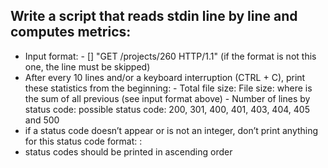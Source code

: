 ## Write a script that reads stdin line by line and computes metrics:

- Input format: <IP Address> - [<date>] "GET /projects/260 HTTP/1.1" <status code> <file size> (if the format is not this one, the line must be skipped)
- After every 10 lines and/or a keyboard interruption (CTRL + C), print these statistics from the beginning:
        - Total file size: File size: <total size>
            where <total size> is the sum of all previous <file size> (see input format above)
        - Number of lines by status code:
            possible status code: 200, 301, 400, 401, 403, 404, 405 and 500
- if a status code doesn’t appear or is not an integer, don’t print anything for this status code
    format: <status code>: <number>
- status codes should be printed in ascending order
